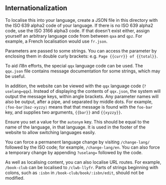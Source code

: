 ## Internationalization

To localise this into your language, create a JSON file in this directory with the ISO 639 alpha2 code of your
language. If there is no ISO 639 alpha2 code, use the ISO 3166 alpha3 code. If that doesn't exist either,
assign yourself an arbitrary language code from between `qaa` and `qpz`. For example, a French localisation would
use `fr.json`.

Parameters are passed to some strings. You can access the parameter by enclosing them in double curly brackets: e.g. `Page {{curr}} of {{total}}`.

To aid i18n efforts, the special `qqx` language code can be used.
The `qqx.json` file contains message documentation for some strings, which may be useful.

In addition, the website can be viewed with the `qqx` language code (`?uselang=qqx`).
Instead of displaying the contents of `qqx.json`, the system will output the message keys, within
angle brackets. Any parameter names will also be output, after a pipe, and separated by middle dots.
For example, `⟨foo-bar|baz·xyzzy⟩` means that that message is found with the `foo-bar` key, and supplies
two arguments, `{{bar}}` and `{{xyzzy}}`.

Ensure you set a value for the `autonym` key. This should be equal to the name of the language, in that language.
It is used in the footer of the website to allow switching languages easily.

You can force a permanent language change by visiting `/change-lang/` followed by the ISO code; for example, `/change-lang/en`.
You can also force a temporary change by appending `?uselang=` followed by the code.

As well as localising content, you can also localise URL routes. For example, `/book-club` can be localised to
`/clwb-llyfr`. Parts of strings beginning with colons, such as `:isbn` in `/book-club/book/:isbn/edit`, should not
be modified.

